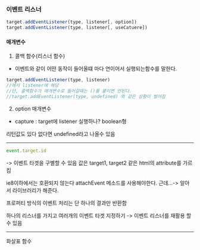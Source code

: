 ### 이벤트 리스너
```js
target.addEventListener(type, listener[, option])
target.addEventListener(type, listener[, useCatuere])
```
#### 매개변수

1. 콜백 함수(리스너 함수) 
* 이벤트와 같이 어떤 동작이 들어올떄 마다 연이어서 실행되는함수를 말한다.
```js
target.addEventListener(type, listener) 
//에서 listener에 해당
//단, 콜백함수가 매개변수로 들어갈때는 ()를 붙이면 안된다.
//target.addEventListener(type, undefined) 와 같은 상황이 벌어짐 
```

2. option 매개변수
* capture : target에 listener 실행하나? boolean형

리턴값도 있다
    없다면 undefined라고 나올수 있음

---

```js
event.target.id 
```
-> 이벤트 타겟을 구별할 수 있음 값은 target1, target2 같은 html의 attribute를 가르킴 


ie8이하에서는 호환되지 않는다
attachEvent 메소드를 사용해야한다. 
근데...-> 알아서 라이브러리가 해준다.

프로퍼티 방식의 이벤트 처리는 단 하나의 결과만 반환함

하나의 리스너를 가지고 여러개의 이벤트 타겟 지정하기
-> 이벤트 리스너를 재활용 할 수 있음


---

화살표 함수
